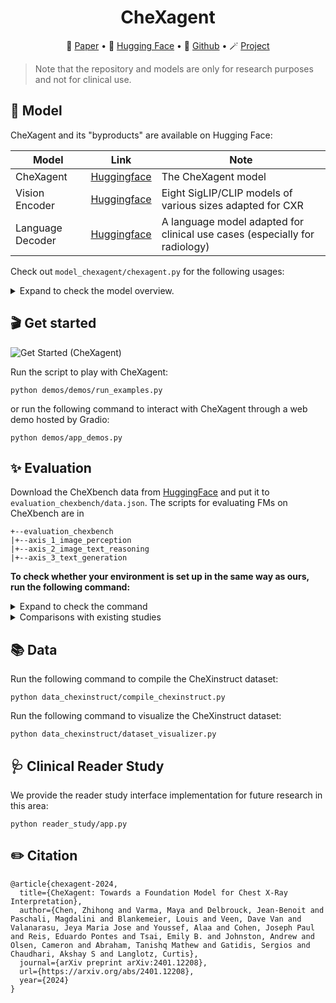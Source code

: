 <!-- markdownlint-disable first-line-h1 -->
<!-- markdownlint-disable html -->

<div align="center">
<h1>
  CheXagent
</h1>
</div>

<p align="center">
📝 <a href="https://arxiv.org/abs/2401.12208" target="_blank">Paper</a> • 🤗 <a href="https://huggingface.co/collections/StanfordAIMI/chexagent-and-its-byproducts-677bd19b15ed5fab582f288a/" target="_blank">Hugging Face</a> • 🧩 <a href="https://github.com/Stanford-AIMI/CheXagent" target="_blank">Github</a> • 🪄 <a href="https://stanford-aimi.github.io/chexagent.html" target="_blank">Project</a>
</p>

<div align="center">
</div>

> Note that the repository and models are only for research purposes and not for clinical use.

## 🤖 Model
CheXagent and its "byproducts" are available on Hugging Face:

| Model            | Link                                                                                                                 | Note                                                                       |
|------------------|----------------------------------------------------------------------------------------------------------------------|----------------------------------------------------------------------------|
| CheXagent        | [Huggingface](https://huggingface.co/StanfordAIMI/CheXagent-2-3b)                                                    | The CheXagent model                                                        |
| Vision Encoder   | [Huggingface](https://huggingface.co/collections/StanfordAIMI/chexagent-and-its-byproducts-677bd19b15ed5fab582f288a) | Eight SigLIP/CLIP models of various sizes adapted for CXR                  |
| Language Decoder | [Huggingface](https://huggingface.co/StanfordAIMI/RadPhi-2)                                                          | A language model adapted for clinical use cases (especially for radiology) |

Check out `model_chexagent/chexagent.py` for the following usages:

<details>
<summary>Expand to check the model overview.</summary>

```python
class CheXagent:
    def generate(self, paths, prompt): ...
    def view_classification(self, path): ...
    def view_matching(self, paths): ...
    def binary_disease_classification(self, paths, disease_name): ...
    def disease_identification(self, paths, disease_names): ...
    def findings_generation(self, paths, indication): ...
    def findings_generation_section_by_section(self, paths): ...
    def image_text_matching(self, paths, text): ...
    def plot_image(self, path, response, save_path): ...
    def phrase_grounding(self, path, phrase, save_path): ...
    def abnormality_detection(self, path, disease_name, save_path): ...
    def chest_tube_detection(self, path, save_path): ...
    def rib_fracture_detection(self, path, save_path): ...
    def foreign_objects_detection(self, path, save_path): ...
    def temporal_image_classification(self, paths, disease_name): ...
    def findings_summarization(self, findings): ...
    def named_entity_recognition(self, text): ...
```

</details>

## 🎬 Get started
![Get Started (CheXagent)](assets/chexagent_intro.gif)

Run the script to play with CheXagent:
```shell
python demos/demos/run_examples.py
```
or run the following command to interact with CheXagent through a web demo hosted by Gradio:

```shell
python demos/app_demos.py
```

## ✨ Evaluation

Download the CheXbench data from [HuggingFace](https://huggingface.co/datasets/StanfordAIMI/chexbench) and put it to `evaluation_chexbench/data.json`. The scripts for evaluating FMs on CheXbench are in

```shell
+--evaluation_chexbench
|+--axis_1_image_perception
|+--axis_2_image_text_reasoning
|+--axis_3_text_generation
```

**To check whether your environment is set up in the same way as ours, run the following command:**

<details>
<summary>Expand to check the command</summary>

Run
```shell
python evaluation_chexbench/axis_3_text_generation/run_findings_generation.py
```
and the result should be close to the following numbers:

| Macro F1 (14) | Micro F1 (14) | Macro F1 (5) | Micro F1 (5) |  Avg |
|:-------------:|:-------------:|:------------:|:------------:|:----:|
|      44.9     |      58.0     |     55.3     |     62.5     | 55.2 |

> A note: From our experiments in replicating the baselines, the BLEU (or F1RadGraph) scores are affected by the report styles (e.g., sentence orders or even the de-id symbols ("___" in MIMIC-CXR)). [F1CheXbert](https://pypi.org/project/f1chexbert/) is relatively robust to these variations, which is important since nowadays different models are trained on different preprocessed reports (with various styles).

</details>

<details>
<summary>Comparisons with existing studies</summary>

| Model      | Size |               |               |  F1CheXbert  |              |      |
|------------|------|:-------------:|:-------------:|:------------:|:------------:|:----:|
|            |      | Macro F1 (14) | Micro F1 (14) | Macro F1 (5) | Micro F1 (5) |  Avg |
| GPT-4V     | -    |      20.4     |      35.5     |     19.6     |     25.8     | 25.3 |
| MARIA-1    | 7B   |      38.6     |      55.7     |     47.7     |     56.0     | 49.5 |
| MARIA-2    | 7B   |      41.6     |      58.1     |     50.4     |     59.1     | 52.3 |
| Med-PaLM-M | 12B  |      37.3     |      51.4     |     50.6     |     56.5     | 49.0 |
| Med-PaLM-M | 84B  |      39.8     |      53.6     |     51.6     |     57.9     | 50.7 |
| Med-PaLM-M | 562B |      37.3     |      51.4     |     50.6     |     56.5     | 49.0 |
| LLaVA-Rad  | 7B   |      39.5     |      57.3     |     47.7     |     57.4     | 50.5 |
| CheXagent  | 3B   |      44.9     |      58.0     |     55.3     |     62.5     | 55.2 |

</details>

## 📚 Data

Run the following command to compile the CheXinstruct dataset:

```shell
python data_chexinstruct/compile_chexinstruct.py
```

Run the following command to visualize the CheXinstruct dataset:

```shell
python data_chexinstruct/dataset_visualizer.py
```

## 🩺 Clinical Reader Study

We provide the reader study interface implementation for future research in this area:

```shell
python reader_study/app.py
```

## ✏️ Citation

```
@article{chexagent-2024,
  title={CheXagent: Towards a Foundation Model for Chest X-Ray Interpretation},
  author={Chen, Zhihong and Varma, Maya and Delbrouck, Jean-Benoit and Paschali, Magdalini and Blankemeier, Louis and Veen, Dave Van and Valanarasu, Jeya Maria Jose and Youssef, Alaa and Cohen, Joseph Paul and Reis, Eduardo Pontes and Tsai, Emily B. and Johnston, Andrew and Olsen, Cameron and Abraham, Tanishq Mathew and Gatidis, Sergios and Chaudhari, Akshay S and Langlotz, Curtis},
  journal={arXiv preprint arXiv:2401.12208},
  url={https://arxiv.org/abs/2401.12208},
  year={2024}
}
```

